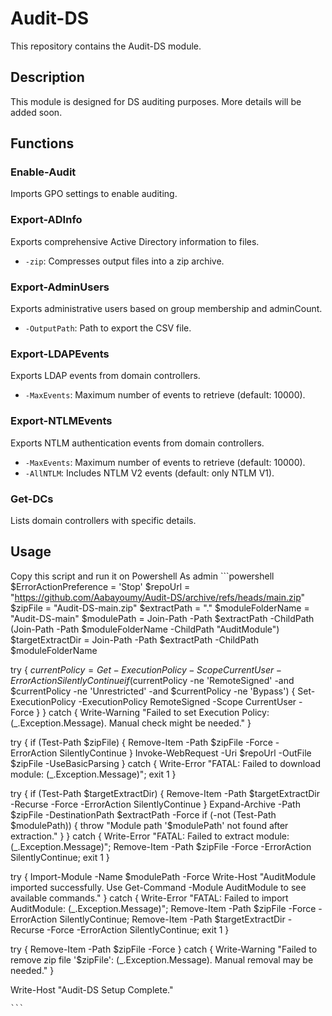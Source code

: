 # Audit-DS

This repository contains the Audit-DS module.

## Description

This module is designed for DS auditing purposes. More details will be added soon.

## Functions

### Enable-Audit
Imports GPO settings to enable auditing.

### Export-ADInfo
Exports comprehensive Active Directory information to files.
- `-zip`: Compresses output files into a zip archive.

### Export-AdminUsers
Exports administrative users based on group membership and adminCount.
- `-OutputPath`: Path to export the CSV file.

### Export-LDAPEvents
Exports LDAP events from domain controllers.
- `-MaxEvents`: Maximum number of events to retrieve (default: 10000).

### Export-NTLMEvents
Exports NTLM authentication events from domain controllers.
- `-MaxEvents`: Maximum number of events to retrieve (default: 10000).
- `-AllNTLM`: Includes NTLM V2 events (default: only NTLM V1).

### Get-DCs
Lists domain controllers with specific details.

## Usage
Copy this script and run it on Powershell As admin 
    ```powershell
   $ErrorActionPreference = 'Stop'
$repoUrl = "https://github.com/Aabayoumy/Audit-DS/archive/refs/heads/main.zip"
$zipFile = "Audit-DS-main.zip" 
$extractPath = "." 
$moduleFolderName = "Audit-DS-main" 
$modulePath = Join-Path -Path $extractPath -ChildPath (Join-Path -Path $moduleFolderName -ChildPath "AuditModule")
$targetExtractDir = Join-Path -Path $extractPath -ChildPath $moduleFolderName

try {
    $currentPolicy = Get-ExecutionPolicy -Scope CurrentUser -ErrorAction SilentlyContinue
    if ($currentPolicy -ne 'RemoteSigned' -and $currentPolicy -ne 'Unrestricted' -and $currentPolicy -ne 'Bypass') {
        Set-ExecutionPolicy -ExecutionPolicy RemoteSigned -Scope CurrentUser -Force
    }
} catch { Write-Warning "Failed to set Execution Policy: $($_.Exception.Message). Manual check might be needed." }

try {
    if (Test-Path $zipFile) { Remove-Item -Path $zipFile -Force -ErrorAction SilentlyContinue }
    Invoke-WebRequest -Uri $repoUrl -OutFile $zipFile -UseBasicParsing
} catch { Write-Error "FATAL: Failed to download module: $($_.Exception.Message)"; exit 1 }

try {
    if (Test-Path $targetExtractDir) { Remove-Item -Path $targetExtractDir -Recurse -Force -ErrorAction SilentlyContinue }
    Expand-Archive -Path $zipFile -DestinationPath $extractPath -Force
    if (-not (Test-Path $modulePath)) { throw "Module path '$modulePath' not found after extraction." }
} catch { Write-Error "FATAL: Failed to extract module: $($_.Exception.Message)"; Remove-Item -Path $zipFile -Force -ErrorAction SilentlyContinue; exit 1 }

try {
    Import-Module -Name $modulePath -Force
    Write-Host "AuditModule imported successfully. Use Get-Command -Module AuditModule to see available commands."
} catch { Write-Error "FATAL: Failed to import AuditModule: $($_.Exception.Message)"; Remove-Item -Path $zipFile -Force -ErrorAction SilentlyContinue; Remove-Item -Path $targetExtractDir -Recurse -Force -ErrorAction SilentlyContinue; exit 1 }

try {
    Remove-Item -Path $zipFile -Force
} catch { Write-Warning "Failed to remove zip file '$zipFile': $($_.Exception.Message). Manual removal may be needed." }

Write-Host "Audit-DS Setup Complete."

    
    ```
